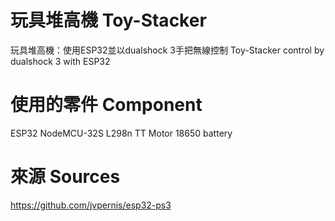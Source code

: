 # 玩具堆高機 Toy-Stacker
玩具堆高機：使用ESP32並以dualshock 3手把無線控制
Toy-Stacker control by dualshock 3 with ESP32

# 使用的零件 Component
ESP32 NodeMCU-32S
L298n
TT Motor
18650 battery

# 來源 Sources
https://github.com/jvpernis/esp32-ps3
